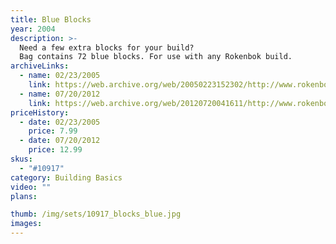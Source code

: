 ```yaml
---
title: Blue Blocks
year: 2004
description: >-
  Need a few extra blocks for your build?
  Bag contains 72 blue blocks. For use with any Rokenbok build.
archiveLinks:
  - name: 02/23/2005
    link: https://web.archive.org/web/20050223152302/http://www.rokenbok.com/catalog/pd_bb_10917.html
  - name: 07/20/2012
    link: https://web.archive.org/web/20120720041611/http://www.rokenbok.com/estore/construction/block-set-blue
priceHistory:
  - date: 02/23/2005
    price: 7.99
  - date: 07/20/2012
    price: 12.99
skus:
  - "#10917"
category: Building Basics
video: ""
plans:

thumb: /img/sets/10917_blocks_blue.jpg
images:
---
```

